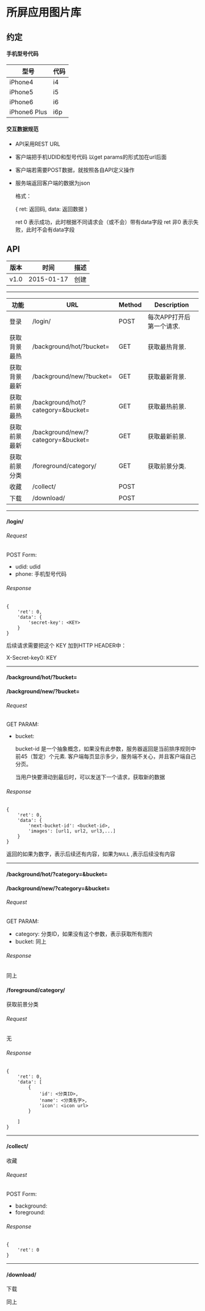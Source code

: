 # 所屏应用图片库


## 约定

#### 手机型号代码

型号         |  代码
-------------|------
iPhone4      | i4
iPhone5      | i5
iPhone6      | i6
iPhone6 Plus | i6p


#### 交互数据规范

*   API采用REST URL
*   客户端把手机UDID和型号代码 以get params的形式加在url后面
*   客户端若需要POST数据，就按照各自API定义操作
*   服务端返回客户端的数据为json

    格式：

    {
        ret: 返回码,
        data: 返回数据
    }

    ret 0 表示成功，此时根据不同请求会（或不会）带有data字段
    ret 非0 表示失败，此时不会有data字段




## API

版本    |   时间        | 描述
--------|---------------|----------
v1.0    |   2015-01-17  | 创建


----------------


功能                   |   URL                                                            |  Method   |  Description           
-----------------------|------------------------------------------------------------------|-----------|-------------------------
登录                   | /login/                                                          | POST      | 每次APP打开后第一个请求.
获取背景 最热          | /background/hot/?bucket=<bucket-id>                              | GET       | 获取最热背景. 
获取背景 最新          | /background/new/?bucket=<bucket-id>                              | GET       | 获取最新背景. 
获取前景 最热          | /background/hot/?category=<category-id>&bucket=<bucket-id>       | GET       | 获取最热前景. 
获取前景 最新          | /background/new/?category=<category-id>&bucket=<bucket-id>       | GET       | 获取最新前景. 
获取前景分类           | /foreground/category/                                            | GET       | 获取前景分类.
收藏                   | /collect/                                                        | POST      |
下载                   | /download/                                                       | POST      |


--------


#### /login/

###### Request

POST Form:
*   udid:   udid
*   phone:  手机型号代码

###### Response

```
{
    'ret': 0,
    'data': {
        'secret-key': <KEY>
    }
}
```

后续请求需要把这个 KEY 加到HTTP HEADER中：

X-Secret-key0: KEY


--------

#### /background/hot/?bucket=<bucket-id>
#### /background/new/?bucket=<bucket-id>


###### Request

GET PARAM:
*   bucket: <bucket-id>

    bucket-id 是一个抽象概念，如果没有此参数，服务器返回是当前排序规则中前45（暂定）个元素.
    客户端每页显示多少，服务端不关心，并且客户端自己分页。

    当用户快要滑动到最后时，可以发送下一个请求，获取新的数据


###### Response

```
{
    'ret': 0,
    'data': {
        'next-bucket-id': <bucket-id>,
        'images': [url1, url2, url3,...]
    }
}
```

返回的<bucket-id>如果为数字，表示后续还有内容，如果为`NULL` ,表示后续没有内容


--------


#### /background/hot/?category=<category-id>&bucket=<bucket-id>
#### /background/new/?category=<category-id>&bucket=<bucket-id>

###### Request

GET PARAM:
*   category: 分类ID，如果没有这个参数，表示获取所有图片
*   bucket: 同上

###### Response

同上

#### /foreground/category/

获取前景分类
###### Request

无

###### Response

```
{
    'ret': 0,
    'data': [
        {
            'id': <分类ID>,
            'name': <分类名字>,
            'icon': <icon url>
        }
    
    ]
}
```



--------

#### /collect/

收藏

###### Request

POST Form:
*   background: <background-id>
*   foreground: <foreground-id>

###### Response

```
{
    'ret': 0
}
```

--------

#### /download/

下载

同上














